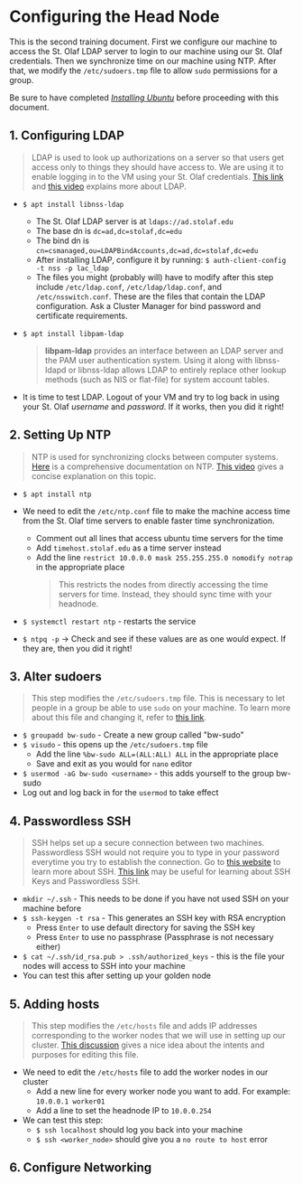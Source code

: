 # Configuring the Head Node

This is the second training document. 
First we configure our machine to access the St. Olaf LDAP server to login to our machine using our St. Olaf credentials. 
Then we synchronize time on our machine using NTP.
After that, we modify the `/etc/sudoers.tmp` file to allow `sudo` permissions for a group.

Be sure to have completed [*Installing Ubuntu*](01_installing-ubuntu.md) before proceeding with this document.

## 1. Configuring LDAP

> LDAP is used to look up authorizations on a server so that users get access only to things they should have access to. 
> We are using it to enable logging in to the VM using your St. Olaf credentials.
> [This link](http://www.gracion.com/server/whatldap.html) and [this video](https://www.youtube.com/watch?v=F2nFtlS8uEo) explains more about LDAP.

* `$ apt install libnss-ldap`
  * The St. Olaf LDAP server is at `ldaps://ad.stolaf.edu` 
  * The base dn is `dc=ad,dc=stolaf,dc=edu`
  * The bind dn is `cn=csmanaged,ou=LDAPBindAccounts,dc=ad,dc=stolaf,dc=edu`
  * After installing LDAP, configure it by running: `$ auth-client-config -t nss -p lac_ldap`
  * The files you might (probably will) have to modify after this step include `/etc/ldap.conf`, `/etc/ldap/ldap.conf`, and `/etc/nsswitch.conf`. 
These are the files that contain the LDAP configuration. 
Ask a Cluster Manager for bind password and certificate requirements.

* `$ apt install libpam-ldap`
  > **libpam-ldap** provides an interface between an LDAP server and the PAM user authentication system. 
  > Using it along with libnss-ldapd or libnss-ldap allows LDAP to entirely replace other lookup methods (such as NIS or flat-file) for system account tables.

* It is time to test LDAP. Logout of your VM and try to log back in using your St. Olaf *username* and *password*. If it works, then you did it right!

## 2. Setting Up NTP

> NTP is used for synchronizing clocks between computer systems. 
> [Here](http://www.ntp.org/ntpfaq/NTP-s-def.htm) is a comprehensive documentation on NTP. 
> [This video](https://www.youtube.com/watch?v=EkQPkQb2D3g) gives a concise explanation on this topic.

* `$ apt install ntp`
* We need to edit the `/etc/ntp.conf` file to make the machine access time from the St. Olaf time servers to enable faster time synchronization.
  * Comment out all lines that access ubuntu time servers for the time
  * Add `timehost.stolaf.edu` as a time server instead
  * Add the line `restrict 10.0.0.0 mask 255.255.255.0 nomodify notrap` in the appropriate place
	  > This restricts the nodes from directly accessing the time servers for time.
	  > Instead, they should sync time with your headnode.

* `$ systemctl restart ntp` - restarts the service
* `$ ntpq -p` &#8594; Check and see if these values are as one would expect.
If they are, then you did it right!

## 3. Alter sudoers

> This step modifies the `/etc/sudoers.tmp` file.
> This is necessary to let people in a group be able to use `sudo` on your machine.
> To learn more about this file and changing it, refer to [this link](https://www.garron.me/en/linux/visudo-command-sudoers-file-sudo-default-editor.html).

* `$ groupadd bw-sudo` - Create a new group called "bw-sudo"
* `$ visudo` - this opens up the `/etc/sudoers.tmp` file
  * Add the line `%bw-sudo ALL=(ALL:ALL) ALL` in the appropriate place
  * Save and exit as you would for `nano` editor
* `$ usermod -aG bw-sudo <username>` - this adds yourself to the group bw-sudo
* Log out and log back in for the `usermod` to take effect

## 4. Passwordless SSH

> SSH helps set up a secure connection between two machines.
> Passwordless SSH would not require you to type in your password everytime you try to establish the connection.
> Go to [this website](https://www.ssh.com/ssh/protocol/) to learn more about SSH.
> [This link](https://blog.tinned-software.net/ssh-passwordless-login-with-ssh-key/) may be useful for learning about SSH Keys and Passwordless SSH.

* `mkdir ~/.ssh` - This needs to be done if you have not used SSH on your machine before
* `$ ssh-keygen -t rsa` - This generates an SSH key with RSA encryption
  * Press `Enter` to use default directory for saving the SSH key
  * Press `Enter` to use no passphrase (Passphrase is not necessary either)
* `$ cat ~/.ssh/id_rsa.pub > .ssh/authorized_keys` - this is the file your nodes will access to SSH into your machine
* You can test this after setting up your golden node

## 5. Adding hosts

> This step modifies the `/etc/hosts` file and adds IP addresses corresponding to the worker nodes that we will use in setting up our cluster. [This discussion](https://askubuntu.com/questions/183176/what-is-the-use-of-etc-hosts) gives a nice idea about the intents and purposes for editing this file.

* We need to edit the `/etc/hosts` file to add the worker nodes in our cluster
  * Add a new line for every worker node you want to add.
  For example: `10.0.0.1 worker01`
  * Add a line to set the headnode IP to `10.0.0.254`
* We can test this step: 
  * `$ ssh localhost` should log you back into your machine
  * `$ ssh <worker_node>` should give you a `no route to host` error

## 6. Configure Networking

